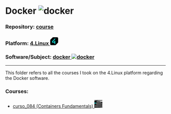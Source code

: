 # Docker <img src="https://cdn.jsdelivr.net/gh/devicons/devicon/icons/docker/docker-original.svg" alt="docker" width="auto" height="25">

### Repository: [course](../../)
### Platform: <a href="../">4.Linux   <img src="https://github.com/PedroHeeger/main/blob/main/0-aux/logos/plataforma/4.linux.png" alt="4.linux" width="auto" height="25"></a>
### Software/Subject: <a href="./">docker   <img src="https://cdn.jsdelivr.net/gh/devicons/devicon/icons/docker/docker-original.svg" alt="docker" width="auto" height="25"></a>

---

This folder refers to all the courses I took on the 4.Linux platform regarding the Docker software.

### Courses:
- <a href="./curso_084">curso_084 (Containers Fundamentals)   <img src="./curso_084/0-aux/logo_course.jpg" alt="curso_084" width="auto" height="25"></a>